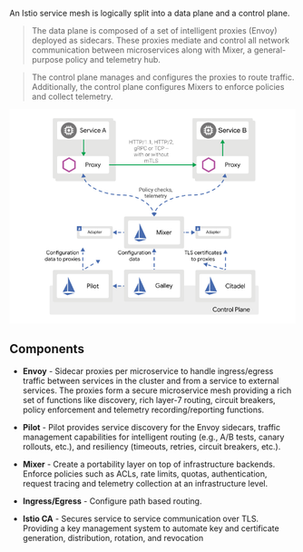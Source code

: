 An Istio service mesh is logically split into a data plane and a control plane.

> The data plane is composed of a set of intelligent proxies (Envoy) deployed as sidecars. These proxies mediate and control all network communication between microservices along with Mixer, a general-purpose policy and telemetry hub.  

> The control plane manages and configures the proxies to route traffic. Additionally, the control plane configures Mixers to enforce policies and collect telemetry.  

![Istio Architecture](./assets/istio-arch.png)

## Components

* **Envoy** - Sidecar proxies per microservice to handle ingress/egress traffic between services in the cluster and from a service to external services. The proxies form a secure microservice mesh providing a rich set of functions like discovery, rich layer-7 routing, circuit breakers, policy enforcement and telemetry recording/reporting functions.

* **Pilot** - Pilot provides service discovery for the Envoy sidecars, traffic management capabilities for intelligent routing (e.g., A/B tests, canary rollouts, etc.), and resiliency (timeouts, retries, circuit breakers, etc.).

* **Mixer** - Create a portability layer on top of infrastructure backends. Enforce policies such as ACLs, rate limits, quotas, authentication, request tracing and telemetry collection at an infrastructure level.

* **Ingress/Egress** - Configure path based routing.

* **Istio CA** - Secures service to service communication over TLS. Providing a key management system to automate key and certificate generation, distribution, rotation, and revocation
